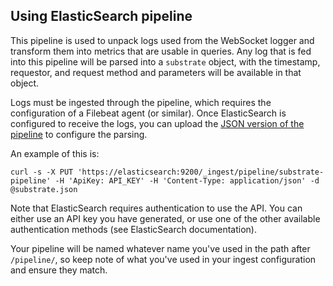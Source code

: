 ## Using ElasticSearch pipeline

This pipeline is used to unpack logs used from the WebSocket logger and transform them into metrics that are usable in queries.
Any log that is fed into this pipeline will be parsed into a `substrate` object, with the timestamp, requestor, and request method and parameters will be available in that object.

Logs must be ingested through the pipeline, which requires the configuration of a Filebeat agent (or similar).
Once ElasticSearch is configured to receive the logs, you can upload the [JSON version of the pipeline](substrate.json) to configure the parsing.

An example of this is:

```shell
curl -s -X PUT 'https://elasticsearch:9200/_ingest/pipeline/substrate-pipeline' -H 'ApiKey: API_KEY' -H 'Content-Type: application/json' -d @substrate.json 
```

Note that ElasticSearch requires authentication to use the API.
You can either use an API key you have generated, or use one of the other available authentication methods (see ElasticSearch documentation).

Your pipeline will be named whatever name you've used in the path after `/pipeline/`, so keep note of what you've used in your ingest configuration and ensure they match.